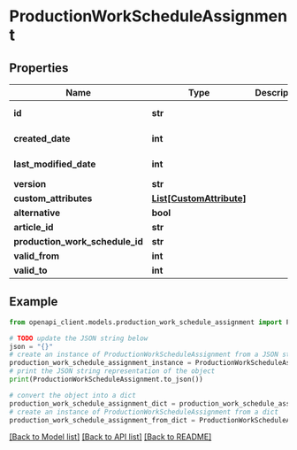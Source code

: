 # ProductionWorkScheduleAssignment


## Properties

Name | Type | Description | Notes
------------ | ------------- | ------------- | -------------
**id** | **str** |  | [optional] [readonly] 
**created_date** | **int** |  | [optional] [readonly] 
**last_modified_date** | **int** |  | [optional] [readonly] 
**version** | **str** |  | [optional] 
**custom_attributes** | [**List[CustomAttribute]**](CustomAttribute.md) |  | [optional] 
**alternative** | **bool** |  | [optional] 
**article_id** | **str** |  | [optional] 
**production_work_schedule_id** | **str** |  | [optional] 
**valid_from** | **int** |  | [optional] 
**valid_to** | **int** |  | [optional] 

## Example

```python
from openapi_client.models.production_work_schedule_assignment import ProductionWorkScheduleAssignment

# TODO update the JSON string below
json = "{}"
# create an instance of ProductionWorkScheduleAssignment from a JSON string
production_work_schedule_assignment_instance = ProductionWorkScheduleAssignment.from_json(json)
# print the JSON string representation of the object
print(ProductionWorkScheduleAssignment.to_json())

# convert the object into a dict
production_work_schedule_assignment_dict = production_work_schedule_assignment_instance.to_dict()
# create an instance of ProductionWorkScheduleAssignment from a dict
production_work_schedule_assignment_from_dict = ProductionWorkScheduleAssignment.from_dict(production_work_schedule_assignment_dict)
```
[[Back to Model list]](../README.md#documentation-for-models) [[Back to API list]](../README.md#documentation-for-api-endpoints) [[Back to README]](../README.md)


